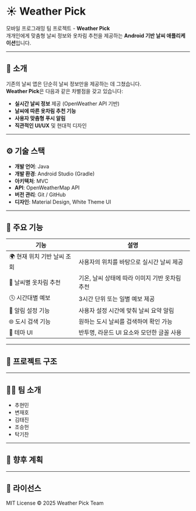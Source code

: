 # ☀️ Weather Pick

모바일 프로그래밍 팀 프로젝트 - **Weather Pick**  
개개인에게 맞춤형 날씨 정보와 옷차림 추천을 제공하는 **Android 기반 날씨 애플리케이션**입니다.

---

## 📱 소개

기존의 날씨 앱은 단순히 날씨 정보만을 제공하는 데 그쳤습니다.  
**Weather Pick**은 다음과 같은 차별점을 갖고 있습니다:

- **실시간 날씨 정보** 제공 (OpenWeather API 기반)
- **날씨에 따른 옷차림 추천 기능**
- **사용자 맞춤형 푸시 알림**
- **직관적인 UI/UX** 및 현대적 디자인

---

## ⚙️ 기술 스택

- **개발 언어**: Java  
- **개발 환경**: Android Studio (Gradle)  
- **아키텍처**: MVC
- **API**: OpenWeatherMap API  
- **버전 관리**: Git / GitHub  
- **디자인**: Material Design, White Theme UI

---

## 🔑 주요 기능

| 기능 | 설명 |
|------|------|
| 🌍 현재 위치 기반 날씨 조회 | 사용자의 위치를 바탕으로 실시간 날씨 제공 |
| 🧥 날씨별 옷차림 추천 | 기온, 날씨 상태에 따라 이미지 기반 옷차림 추천 |
| 🕓 시간대별 예보 | 3시간 단위 또는 일별 예보 제공 |
| 🔔 알림 설정 기능 | 사용자 설정 시간에 맞춰 날씨 요약 알림 |
| 🌐 도시 검색 기능 | 원하는 도시 날씨를 검색하여 확인 가능 |
| 🎨 테마 UI | 반투명, 라운드 UI 요소와 모던한 글꼴 사용 |

---

## 📁 프로젝트 구조


---

## 🧑‍💻 팀 소개

- 추현민 
- 변재호
- 김태진
- 조승헌
- 탁기찬

---

## 📌 향후 계획


---

## 📄 라이선스

MIT License © 2025 Weather Pick Team
